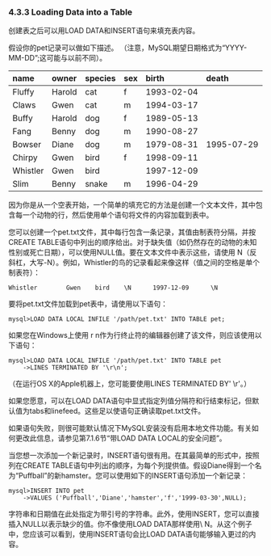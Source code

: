 ### 4.3.3 Loading Data into a Table

创建表之后可以用LOAD DATA和INSERT语句来填充表内容。

假设你的pet记录可以做如下描述。 （注意，MySQL期望日期格式为“YYYY-MM-DD”;这可能与以前不同）。

| name | owner | species | sex | birth | death |
| :--- | :--- | :--- | :--- | :--- | :--- |
| Fluffy | Harold | cat | f | 1993-02-04 |  |
| Claws | Gwen | cat | m | 1994-03-17 |  |
| Buffy | Harold | dog | f | 1989-05-13 |  |
| Fang | Benny | dog | m | 1990-08-27 |  |
| Bowser | Diane | dog | m | 1979-08-31 | 1995-07-29 |
| Chirpy | Gwen | bird | f | 1998-09-11 |  |
| Whistler | Gwen | bird |  | 1997-12-09 |  |
| Slim | Benny | snake | m | 1996-04-29 |  |

因为你是从一个空表开始，一个简单的填充它的方法是创建一个文本文件，其中包含每一个动物的行，然后使用单个语句将文件的内容加载到表中。

您可以创建一个pet.txt文件，其中每行包含一条记录，其值由制表符分隔，并按CREATE TABLE语句中列出的顺序给出。对于缺失值（如仍然存在的动物的未知性别或死亡日期），可以使用NULL值。要在文本文件中表示这些，请使用 N（反斜杠，大写-N）。例如，Whistler的鸟的记录看起来像这样（值之间的空格是单个制表符）：

```
Whistler        Gwen    bird    \N      1997-12-09      \N
```

要将pet.txt文件加载到pet表中，请使用以下语句：

```
mysql>LOAD DATA LOCAL INFILE '/path/pet.txt' INTO TABLE pet;
```

如果您在Windows上使用 r  n作为行终止符的编辑器创建了该文件，则应该使用以下语句：

```
mysql>LOAD DATA LOCAL INFILE '/path/pet.txt' INTO TABLE pet
    ->LINES TERMINATED BY '\r\n';
```

（在运行OS X的Apple机器上，您可能要使用LINES TERMINATED BY' \r'。）

如果您愿意，可以在LOAD DATA语句中显式指定列值分隔符和行结束标记，但默认值为tabs和linefeed。这些足以使语句正确读取pet.txt文件。

如果语句失败，则很可能默认情况下MySQL安装没有启用本地文件功能。有关如何更改此信息，请参见第7.1.6节“带LOAD DATA LOCAL的安全问题”。

当您想一次添加一个新记录时，INSERT语句很有用。在其最简单的形式中，按照列在CREATE TABLE语句中列出的顺序，为每个列提供值。假设Diane得到一个名为“Puffball”的新hamster。您可以使用如下的INSERT语句添加一个新记录：

```
mysql>INSERT INTO pet
    ->VALUES ('Puffball','Diane','hamster','f','1999-03-30',NULL);
```

字符串和日期值在此处指定为带引号的字符串。此外，使用INSERT，您可以直接插入NULL以表示缺少的值。你不像使用LOAD DATA那样使用\ N。从这个例子中，您应该可以看到，使用INSERT语句会比LOAD DATA语句能够输入更过的内容。

